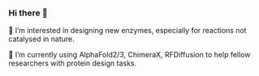 ### Hi there 👋

🔭 I’m interested in designing new enzymes, especially for reactions not catalysed in nature.

🌱 I’m currently using AlphaFold2/3, ChimeraX, RFDiffusion to help fellow researchers with protein design tasks.



